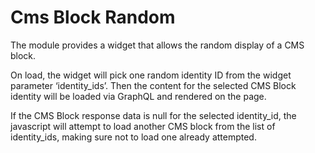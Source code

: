 Cms Block Random
===

The module provides a widget that allows the random display of a CMS block.

On load, the widget will pick one random identity ID from the widget parameter ‘identity_ids’. Then the content for the selected CMS Block identity will be loaded via GraphQL and rendered on the page. 

If the CMS Block response data is null for the selected identity_id, the javascript will attempt to load another CMS block from the list of identity_ids, making sure not to load one already attempted.
